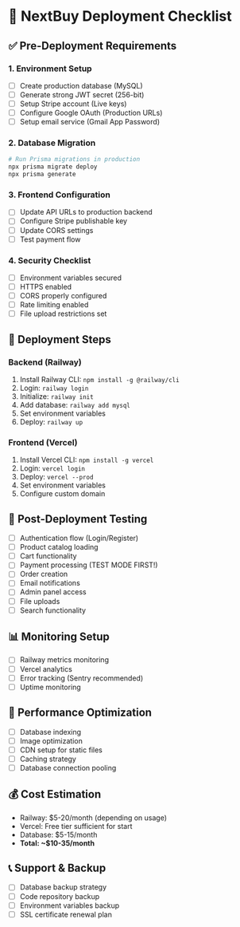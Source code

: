 # 🚀 NextBuy Deployment Checklist

## ✅ Pre-Deployment Requirements

### 1. Environment Setup
- [ ] Create production database (MySQL)
- [ ] Generate strong JWT secret (256-bit)
- [ ] Setup Stripe account (Live keys)
- [ ] Configure Google OAuth (Production URLs)
- [ ] Setup email service (Gmail App Password)

### 2. Database Migration
```bash
# Run Prisma migrations in production
npx prisma migrate deploy
npx prisma generate
```

### 3. Frontend Configuration
- [ ] Update API URLs to production backend
- [ ] Configure Stripe publishable key
- [ ] Update CORS settings
- [ ] Test payment flow

### 4. Security Checklist
- [ ] Environment variables secured
- [ ] HTTPS enabled
- [ ] CORS properly configured
- [ ] Rate limiting enabled
- [ ] File upload restrictions set

## 🎯 Deployment Steps

### Backend (Railway)
1. Install Railway CLI: `npm install -g @railway/cli`
2. Login: `railway login`
3. Initialize: `railway init`
4. Add database: `railway add mysql`
5. Set environment variables
6. Deploy: `railway up`

### Frontend (Vercel)
1. Install Vercel CLI: `npm install -g vercel`
2. Login: `vercel login`
3. Deploy: `vercel --prod`
4. Set environment variables
5. Configure custom domain

## 🧪 Post-Deployment Testing
- [ ] Authentication flow (Login/Register)
- [ ] Product catalog loading
- [ ] Cart functionality
- [ ] Payment processing (TEST MODE FIRST!)
- [ ] Order creation
- [ ] Email notifications
- [ ] Admin panel access
- [ ] File uploads
- [ ] Search functionality

## 📊 Monitoring Setup
- [ ] Railway metrics monitoring
- [ ] Vercel analytics
- [ ] Error tracking (Sentry recommended)
- [ ] Uptime monitoring

## 🔧 Performance Optimization
- [ ] Database indexing
- [ ] Image optimization
- [ ] CDN setup for static files
- [ ] Caching strategy
- [ ] Database connection pooling

## 💰 Cost Estimation
- Railway: $5-20/month (depending on usage)
- Vercel: Free tier sufficient for start
- Database: $5-15/month
- **Total: ~$10-35/month**

## 📞 Support & Backup
- [ ] Database backup strategy
- [ ] Code repository backup
- [ ] Environment variables backup
- [ ] SSL certificate renewal plan 